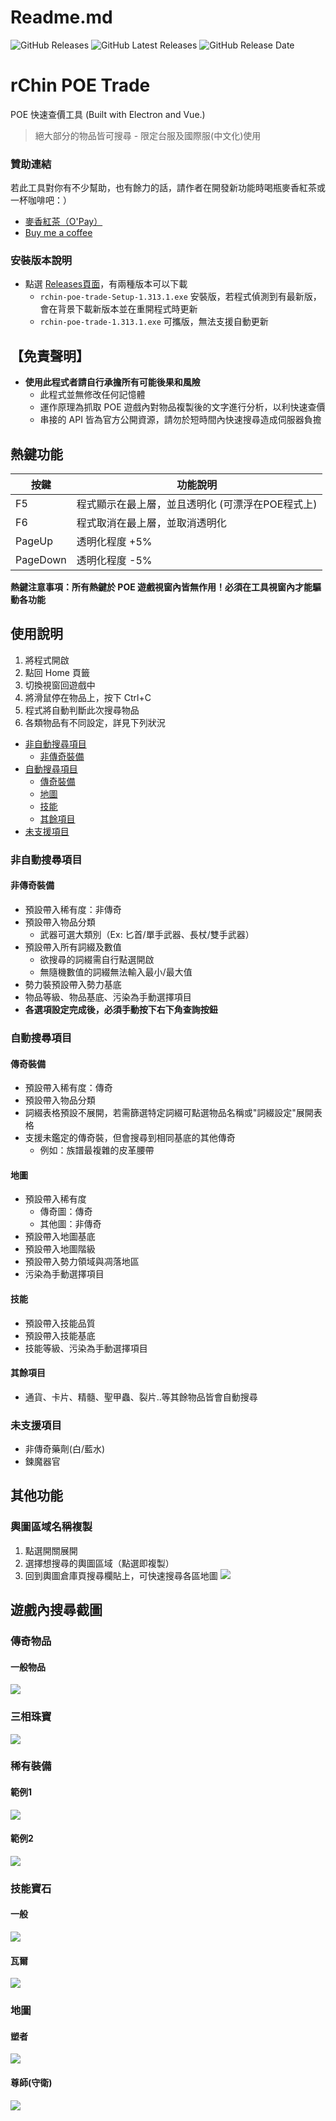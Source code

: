 # Readme.md

![GitHub Releases](https://img.shields.io/github/downloads/rChinnnn/rchin-poe-trade/total)
![GitHub Latest Releases](https://img.shields.io/github/downloads/rChinnnn/rchin-poe-trade/latest/total)
![GitHub Release Date](https://img.shields.io/github/release-date/rChinnnn/rchin-poe-trade)

# rChin POE Trade
POE 快速查價工具 (Built with Electron and Vue.)
> 絕大部分的物品皆可搜尋 - 限定台服及國際服(中文化)使用 

### 贊助連結 
若此工具對你有不少幫助，也有餘力的話，請作者在開發新功能時喝瓶麥香紅茶或一杯咖啡吧：）
  * [麥香紅茶（O'Pay）](https://p.opay.tw/lE5Yu)
  * [Buy me a coffee](https://www.buymeacoffee.com/rChinnn)

### 安裝版本說明
* 點選 [Releases頁面](https://github.com/rChinnnn/rchin-poe-trade/releases)，有兩種版本可以下載
    * `rchin-poe-trade-Setup-1.313.1.exe` 安裝版，若程式偵測到有最新版，會在背景下載新版本並在重開程式時更新
    * `rchin-poe-trade-1.313.1.exe` 可攜版，無法支援自動更新

## 【免責聲明】
* **使用此程式者請自行承擔所有可能後果和風險**
  * 此程式並無修改任何記憶體
  * 運作原理為抓取 POE 遊戲內對物品複製後的文字進行分析，以利快速查價
  * 串接的 API 皆為官方公開資源，請勿於短時間內快速搜尋造成伺服器負擔
 
## 熱鍵功能
| 按鍵 | 功能說明 | 
| --- | --- | 
| F5 | 程式顯示在最上層，並且透明化 (可漂浮在POE程式上) | 
| F6 | 程式取消在最上層，並取消透明化 | 
| PageUp   | 透明化程度 +5% | 
| PageDown | 透明化程度 -5% | 

**熱鍵注意事項：所有熱鍵於 POE 遊戲視窗內皆無作用！必須在工具視窗內才能驅動各功能**

## 使用說明
1. 將程式開啟
2. 點回 Home 頁籤
3. 切換視窗回遊戲中
4. 將滑鼠停在物品上，按下 Ctrl+C 
5. 程式將自動判斷此次搜尋物品
6. 各類物品有不同設定，詳見下列狀況

- [非自動搜尋項目](#非自動搜尋項目)
    - [非傳奇裝備](#非傳奇裝備)
- [自動搜尋項目](#自動搜尋項目)
    - [傳奇裝備](#傳奇裝備)
    - [地圖](#地圖)
    - [技能](#技能)
    - [其餘項目](#其餘項目)
- [未支援項目](#未支援項目)

### 非自動搜尋項目

#### 非傳奇裝備
* 預設帶入稀有度：非傳奇
* 預設帶入物品分類
    * 武器可選大類別（Ex: 匕首/單手武器、長杖/雙手武器）
* 預設帶入所有詞綴及數值
    * 欲搜尋的詞綴需自行點選開啟
    * 無隨機數值的詞綴無法輸入最小/最大值
* 勢力裝預設帶入勢力基底
* 物品等級、物品基底、污染為手動選擇項目
* **各選項設定完成後，必須手動按下右下角查詢按鈕**

### 自動搜尋項目

#### 傳奇裝備
* 預設帶入稀有度：傳奇
* 預設帶入物品分類
* 詞綴表格預設不展開，若需篩選特定詞綴可點選物品名稱或"詞綴設定"展開表格
* 支援未鑑定的傳奇裝，但會搜尋到相同基底的其他傳奇
    * 例如：族譜最複雜的皮革腰帶

#### 地圖
* 預設帶入稀有度
    * 傳奇圖：傳奇
    * 其他圖：非傳奇
* 預設帶入地圖基底
* 預設帶入地圖階級
* 預設帶入勢力領域與凋落地區
* 污染為手動選擇項目

#### 技能
* 預設帶入技能品質
* 預設帶入技能基底
* 技能等級、污染為手動選擇項目

#### 其餘項目
* 通貨、卡片、精髓、聖甲蟲、裂片..等其餘物品皆會自動搜尋

### 未支援項目
* 非傳奇藥劑(白/藍水)
* 鍊魔器官

## 其他功能

### 輿圖區域名稱複製
1. 點選開關展開
2. 選擇想搜尋的輿圖區域（點選即複製）
3. 回到輿圖倉庫頁搜尋欄貼上，可快速搜尋各區地圖
![](https://i.imgur.com/loaymoI.png)

## 遊戲內搜尋截圖
### 傳奇物品
#### 一般物品
![](https://i.imgur.com/KlsWdZl.jpg)
### 三相珠寶
![](https://i.imgur.com/tTW2UUm.jpg)

### 稀有裝備
#### 範例1
![](https://i.imgur.com/bQpIr9H.png)
#### 範例2
![](https://i.imgur.com/BSM3Cu9.jpg)

### 技能寶石
#### 一般
![](https://i.imgur.com/DSdGJwz.png)
#### 瓦爾
![](https://i.imgur.com/DFDmXF6.jpg)

### 地圖
#### 塑者
![](https://i.imgur.com/XWD8aCS.png)
#### 尊師(守衛)
![](https://i.imgur.com/1NrkPjP.png)
